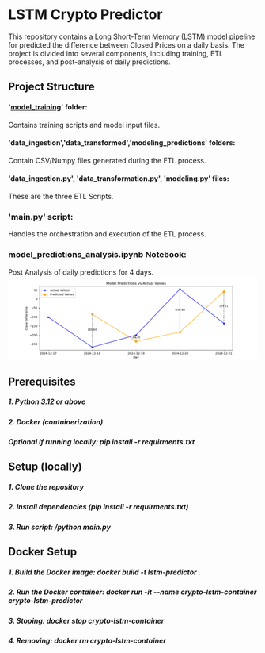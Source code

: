 # LSTM Crypto Predictor
This repository contains a Long Short-Term Memory (LSTM) model pipeline for predicted the difference between Closed Prices on a daily basis. The project is divided into several components, including training, ETL processes, and post-analysis of daily predictions.

## Project Structure
#### **'[model_training](model_training/)' folder**: 
Contains training scripts and model input files.
#### **'data_ingestion','data_transformed','modeling_predictions' folders**:
Contain CSV/Numpy files generated during the ETL process.
#### **'data_ingestion.py', 'data_transformation.py', 'modeling.py'** files:
These are the three ETL Scripts.
### **'main.py' script**:
Handles the orchestration and execution of the ETL process.
### **model_predictions_analysis.ipynb** Notebook:
Post Analysis of daily predictions for 4 days.
![Prediction vs Actual Plot](/analysis.png)

## Prerequisites 
##### 1. Python 3.12 or above
##### 2. Docker (containerization)
##### Optional if running locally: pip install -r requirments.txt

## Setup (locally)
##### 1. Clone the repository
##### 2. Install dependencies (pip install -r requirments.txt)
##### 3. Run script: /python main.py 

## Docker Setup
##### 1. Build the Docker image: docker build -t lstm-predictor .
##### 2. Run the Docker container: docker run -it --name crypto-lstm-container crypto-lstm-predictor
##### 3. Stoping: docker stop crypto-lstm-container
##### 4. Removing: docker rm crypto-lstm-container

